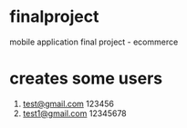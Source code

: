 # finalproject
mobile application final project - ecommerce

# creates some users
1. test@gmail.com 123456
2. test1@gmail.com 12345678

